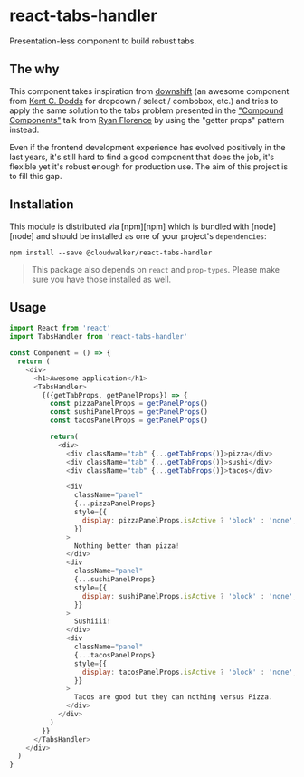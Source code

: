 # react-tabs-handler
Presentation-less component to build robust tabs.

## The why
This component takes inspiration from [downshift](https://github.com/paypal/downshift) (an awesome component from [Kent C. Dodds](https://github.com/kentcdodds) for dropdown / select / combobox, etc.) and tries to apply the same solution to the tabs problem presented in the ["Compound Components"](https://www.youtube.com/watch?v=hEGg-3pIHlE) talk from [Ryan Florence](https://github.com/ryanflorence) by using the "getter props" pattern instead.

Even if the frontend development experience has evolved positively in the last years, it's still hard to find a good component that does the job, it's flexible yet it's robust enough for production use. The aim of this project is to fill this gap.

## Installation
This module is distributed via [npm][npm] which is bundled with [node][node] and
should be installed as one of your project's `dependencies`:

```
npm install --save @cloudwalker/react-tabs-handler
```

> This package also depends on `react` and `prop-types`. Please make sure you
> have those installed as well.

## Usage
```javascript
import React from 'react'
import TabsHandler from 'react-tabs-handler'

const Component = () => {
  return (
    <div>
      <h1>Awesome application</h1>
      <TabsHandler>
        {({getTabProps, getPanelProps}) => {
          const pizzaPanelProps = getPanelProps()
          const sushiPanelProps = getPanelProps()
          const tacosPanelProps = getPanelProps()

          return(
            <div>
              <div className="tab" {...getTabProps()}>pizza</div>
              <div className="tab" {...getTabProps()}>sushi</div>
              <div className="tab" {...getTabProps()}>tacos</div>

              <div
                className="panel"
                {...pizzaPanelProps}
                style={{
                  display: pizzaPanelProps.isActive ? 'block' : 'none',
                }}
              >
                Nothing better than pizza!
              </div>
              <div
                className="panel"
                {...sushiPanelProps}
                style={{
                  display: sushiPanelProps.isActive ? 'block' : 'none',
                }}
              >
                Sushiiii!
              </div>
              <div
                className="panel"
                {...tacosPanelProps}
                style={{
                  display: tacosPanelProps.isActive ? 'block' : 'none',
                }}
              >
                Tacos are good but they can nothing versus Pizza.
              </div>
            </div>
          )
        }}
      </TabsHandler>
    </div>
  )
}
```
